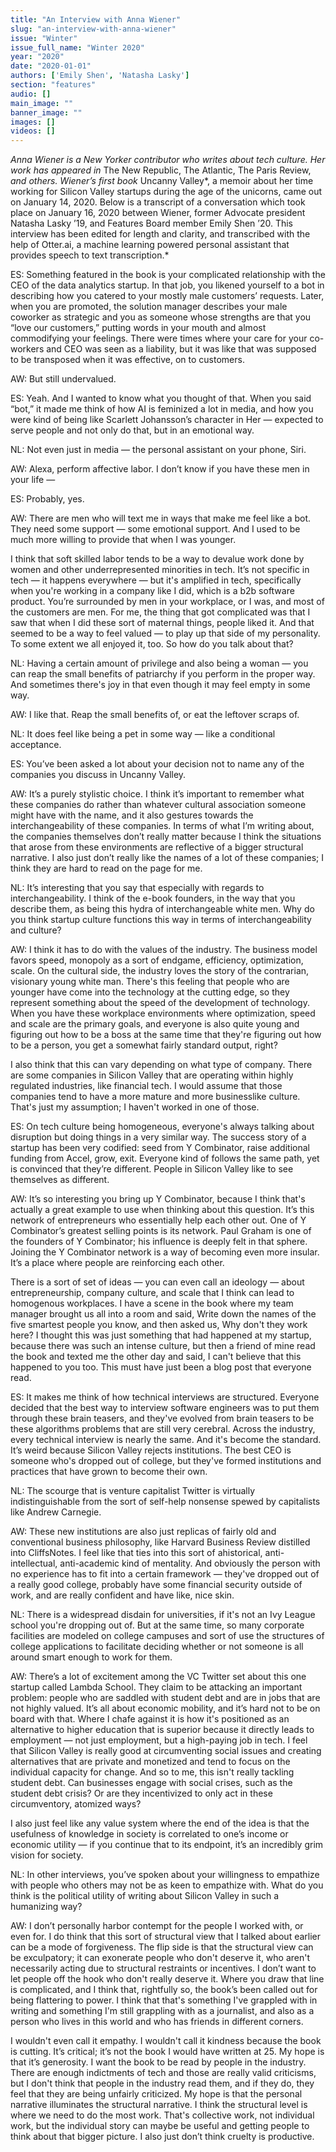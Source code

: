 ```yaml
---
title: "An Interview with Anna Wiener"
slug: "an-interview-with-anna-wiener"
issue: "Winter"
issue_full_name: "Winter 2020"
year: "2020"
date: "2020-01-01"
authors: ['Emily Shen', 'Natasha Lasky']
section: "features"
audio: []
main_image: ""
banner_image: ""
images: []
videos: []
---
```


*Anna Wiener is a New Yorker contributor who writes about tech culture. Her work has appeared in* The New Republic, The Atlantic, The Paris Review, *and others. Wiener’s first book* Uncanny Valley*, a memoir about her time working for Silicon Valley startups during the age of the unicorns, came out on January 14, 2020. Below is a transcript of a conversation which took place on January 16, 2020 between Wiener, former Advocate president Natasha Lasky ’19, and Features Board member Emily Shen ’20. This interview has been edited for length and clarity, and transcribed with the help of Otter.ai, a machine learning powered personal assistant that provides speech to text transcription.*

ES: Something featured in the book is your complicated relationship with the CEO of the data analytics startup. In that job, you likened yourself to a bot in describing how you catered to your mostly male customers’ requests. Later, when you are promoted, the solution manager describes your male coworker as strategic and you as someone whose strengths are that you “love our customers,” putting words in your mouth and almost commodifying your feelings. There were times where your care for your co-workers and CEO was seen as a liability, but it was like that was supposed to be transposed when it was effective, on to customers.

AW: But still undervalued.

ES: Yeah. And I wanted to know what you thought of that. When you said “bot,” it made me think of how AI is feminized a lot in media, and how you were kind of being like Scarlett Johansson’s character in Her — expected to serve people and not only do that, but in an emotional way.

NL: Not even just in media — the personal assistant on your phone, Siri.

AW: Alexa, perform affective labor. I don’t know if you have these men in your life —

ES: Probably, yes.

AW: There are men who will text me in ways that make me feel like a bot. They need some support — some emotional support. And I used to be much more willing to provide that when I was younger.

I think that soft skilled labor tends to be a way to devalue work done by women and other underrepresented minorities in tech. It’s not specific in tech — it happens everywhere — but it's amplified in tech, specifically when you're working in a company like I did, which is a b2b software product. You’re surrounded by men in your workplace, or I was, and most of the customers are men. For me, the thing that got complicated was that I saw that when I did these sort of maternal things, people liked it. And that seemed to be a way to feel valued — to play up that side of my personality. To some extent we all enjoyed it, too. So how do you talk about that?

NL: Having a certain amount of privilege and also being a woman — you can reap the small benefits of patriarchy if you perform in the proper way. And sometimes there's joy in that even though it may feel empty in some way.

AW: I like that. Reap the small benefits of, or eat the leftover scraps of.

NL: It does feel like being a pet in some way — like a conditional acceptance.

ES: You’ve been asked a lot about your decision not to name any of the companies you discuss in Uncanny Valley.

AW: It’s a purely stylistic choice. I think it’s important to remember what these companies do rather than whatever cultural association someone might have with the name, and it also gestures towards the interchangeability of these companies. In terms of what I’m writing about, the companies themselves don’t really matter because I think the situations that arose from these environments are reflective of a bigger structural narrative. I also just don’t really like the names of a lot of these companies; I think they are hard to read on the page for me.

NL: It’s interesting that you say that especially with regards to interchangeability. I think of the e-book founders, in the way that you describe them, as being this hydra of interchangeable white men. Why do you think startup culture functions this way in terms of interchangeability and culture?

AW:  I think it has to do with the values of the industry. The business model favors speed, monopoly as a sort of endgame, efficiency, optimization, scale. On the cultural side, the industry loves the story of the contrarian, visionary young white man. There's this feeling that people who are younger have come into the technology at the cutting edge, so they represent something about the speed of the development of technology. When you have these workplace environments where optimization, speed and scale are the primary goals, and everyone is also quite young and figuring out how to be a boss at the same time that they're figuring out how to be a person, you get a somewhat fairly standard output, right?

I also think that this can vary depending on what type of company. There are some companies in Silicon Valley that are operating within highly regulated industries, like financial tech. I would assume that those companies tend to have a more mature and more businesslike culture. That's just my assumption; I haven't worked in one of those.

ES: On tech culture being homogeneous, everyone's always talking about disruption but doing things in a very similar way. The success story of a startup has been very codified: seed from Y Combinator, raise additional funding from Accel, grow, exit. Everyone kind of follows the same path, yet is convinced that they’re different. People in Silicon Valley like to see themselves as different.

AW: It’s so interesting you bring up Y Combinator, because I think that's actually a great example to use when thinking about this question. It’s this network of entrepreneurs who essentially help each other out. One of Y Combinator’s greatest selling points is its network. Paul Graham is one of the founders of Y Combinator; his influence is deeply felt in that sphere. Joining the Y Combinator network is a way of becoming even more insular. It’s a place where people are reinforcing each other.

There is a sort of set of ideas — you can even call an ideology — about entrepreneurship, company culture, and scale that I think can lead to homogenous workplaces. I have a scene in the book where my team manager brought us all into a room and said, Write down the names of the five smartest people you know, and then asked us, Why don't they work here? I thought this was just something that had happened at my startup, because there was such an intense culture, but then a friend of mine read the book and texted me the other day and said, I can't believe that this happened to you too. This must have just been a blog post that everyone read.

ES: It makes me think of how technical interviews are structured. Everyone decided that the best way to interview software engineers was to put them through these brain teasers, and they've evolved from brain teasers to be these algorithms problems that are still very cerebral. Across the industry, every technical interview is nearly the same. And it's become the standard. It’s weird because Silicon Valley rejects institutions. The best CEO is someone who's dropped out of college, but they've formed institutions and practices that have grown to become their own.

NL: The scourge that is venture capitalist Twitter is virtually indistinguishable from the sort of self-help nonsense spewed by capitalists like Andrew Carnegie.

AW: These new institutions are also just replicas of fairly old and conventional business philosophy, like Harvard Business Review distilled into CliffsNotes. I feel like that ties into this sort of ahistorical, anti-intellectual, anti-academic kind of mentality. And obviously the person with no experience has to fit into a certain framework — they've dropped out of a really good college, probably have some financial security outside of work, and are really confident and have like, nice skin.

NL: There is a widespread disdain for universities, if it's not an Ivy League school you're dropping out of. But at the same time, so many corporate facilities are modeled on college campuses and sort of use the structures of college applications to facilitate deciding whether or not someone is all around smart enough to work for them.

AW: There’s a lot of excitement among the VC Twitter set about this one startup called Lambda School. They claim to be attacking an important problem: people who are saddled with student debt and are in jobs that are not highly valued. It’s all about economic mobility, and it’s hard not to be on board with that. Where I chafe against it is how it's positioned as an alternative to higher education that is superior because it directly leads to employment — not just employment, but a high-paying job in tech. I feel that Silicon Valley is really good at circumventing social issues and creating alternatives that are private and monetized and tend to focus on the individual capacity for change. And so to me, this isn't really tackling student debt. Can businesses engage with social crises, such as the student debt crisis? Or are they incentivized to only act in these circumventory, atomized ways?

I also just feel like any value system where the end of the idea is that the usefulness of knowledge in society is correlated to one’s income or economic utility — if you continue that to its endpoint, it’s an incredibly grim vision for society.

NL: In other interviews, you’ve spoken about your willingness to empathize with people who others may not be as keen to empathize with. What do you think is the political utility of writing about Silicon Valley in such a humanizing way?

AW: I don’t personally harbor contempt for the people I worked with, or even for. I do think that this sort of structural view that I talked about earlier can be a mode of forgiveness. The flip side is that the structural view can be exculpatory; it can exonerate people who don't deserve it, who aren't necessarily acting due to structural restraints or incentives. I don’t want to let people off the hook who don't really deserve it. Where you draw that line is complicated, and I think that, rightfully so, the book’s been called out for being flattering to power. I think that that's something I've grappled with in writing and something I'm still grappling with as a journalist, and also as a person who lives in this world and who has friends in different corners.

I wouldn't even call it empathy. I wouldn't call it kindness because the book is cutting. It’s critical; it’s not the book I would have written at 25. My hope is that it’s generosity. I want the book to be read by people in the industry. There are enough indictments of tech and those are really valid criticisms, but I don't think that people in the industry read them, and if they do, they feel that they are being unfairly criticized. My hope is that the personal narrative illuminates the structural narrative. I think the structural level is where we need to do the most work. That's collective work, not individual work, but the individual story can maybe be useful and getting people to think about that bigger picture. I also just don’t think cruelty is productive.
